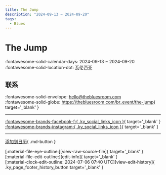 ```yaml
---
title: The Jump
description: "2024-09-13 ~ 2024-09-20"
tags:
  - Blues
---
```


# The Jump 

:fontawesome-solid-calendar-days: 2024-09-13 ~ 2024-09-20  
:fontawesome-solid-location-dot: 瓦伦西亚  

## 联系

:fontawesome-solid-envelope: <hello@thebluesroom.com>  
:fontawesome-solid-globe: <https://thebluesroom.com/br_event/the-jump>{ target='_blank' }  

---

 [:fontawesome-brands-facebook-f:{ .ky_social_links_icon }](https://www.facebook.com/TheBluesRoomAV){ target='_blank' } [:fontawesome-brands-instagram:{ .ky_social_links_icon }](https://instagram.com/thebluesroom_adamoandvicci){ target='_blank' }

---

[添加到日历](https://swing.news/ics/zh-Hans/2024/es_ES/the-jump-2024.ics){ .md-button }

<div class="ky_page_footer" markdown>
<div class="ky_page_footer_trailing" markdown="span">
[:material-file-eye-outline:][view-raw-source-file]{ target='_blank' }
[:material-file-edit-outline:][edit-info]{ target='_blank' }
</div>
<div class="ky_page_footer_leading" markdown="span">
[:material-clock-edit-outline: 2024-07-06 07:40 UTC][view-edit-history]{ .ky_page_footer_history_button target='_blank' }
</div>
</div>

[view-raw-source-file]: https://github.com/swingdance/events/blob/main/2024/es_ES/the-jump-2024.json "查看原始源文件"
[edit-info]: https://github.com/swingdance/events/issues/new?assignees=&labels=update+event&projects=&template=03-update_entity.yml&title=%5B2024%2Fes_ES%5D%20The%20Jump&region=es_ES&year=2024&id=the-jump-2024&name=The%20Jump&org_id= "编辑信息"

[view-edit-history]: https://github.com/swingdance/events/commits/main/2024/es_ES/the-jump-2024.json "查看编辑历史"
